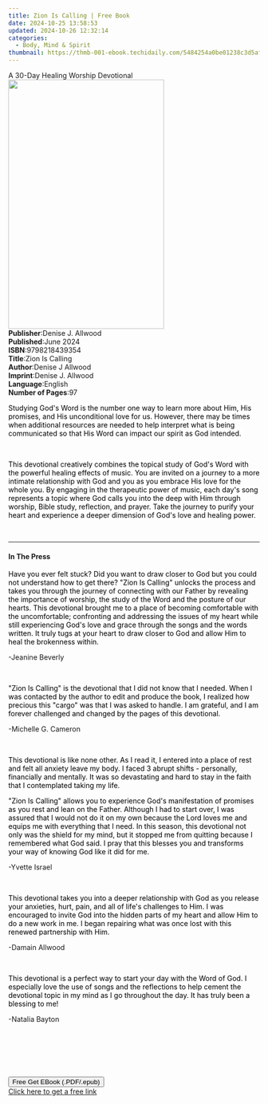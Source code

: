 ```yaml
---
title: Zion Is Calling | Free Book
date: 2024-10-25 13:58:53
updated: 2024-10-26 12:32:14
categories:
  - Body, Mind & Spirit
thumbnail: https://thmb-001-ebook.techidaily.com/5484254a0be01238c3d5af8f06d7305ebd0806d9104a9ca349220c83e9b29ad8.jpg
---
```

<main id="book-container">
  <div class="flex flex-col">
    <div class="book-brief flex-1 py-6 px-4 sm:p-6 md:py-10 md:px-8">
      <!-- brief-->
      <div class="book-brief-main">A 30-Day Healing Worship Devotional</div>
    </div>
    <div
      class="book-meta-info flex-1 grid gap-4 col-start-1 col-end-3 row-start-1 sm:mb-6 sm:grid-cols-4 lg:gap-6 lg:col-start-2 lg:row-end-6 lg:row-span-6 lg:mb-0"
    >
      <div
        class="book-meta-info-left place-content-center mt-4 p-4 text-sm leading-6 col-start-2 col-span-2 dark:text-slate-400"
      >
        <img
          class="w-full h-500 object-cover rounded-lg sm:h-255 sm:col-span-2 lg:col-span-full"
          src="https://img-001-ebook.techidaily.com/137e41f6663c0013aace0326cbc68010ca863444dcf2ee1f91d05f419dc1dd4e.jpg"
          alt=""
          width="312"
          height="500"
        />
      </div>
      <div
        class="book-meta-info-right mt-2 col-start-1 row-start-2 col-span-3 self-center"
      >
        <!-- meta data  -->
        <div class="flex flex-col px-4 md:px-8">
          <div class="flex-1">
            <strong>Publisher</strong>:<span class="px-2"
              >Denise J. Allwood</span
            >
          </div>
          <div class="flex-1">
            <strong>Published</strong>:<span class="px-2">June 2024</span>
          </div>
          <div class="flex-1">
            <strong>ISBN</strong>:<span class="px-2">9798218439354</span>
          </div>
          <div class="flex-1">
            <strong>Title</strong>:<span class="px-2">Zion Is Calling</span>
          </div>
          <div class="flex-1">
            <strong>Author</strong>:<span class="px-2">Denise J Allwood</span>
          </div>
          <div class="flex-1">
            <strong>Imprint</strong>:<span class="px-2">Denise J. Allwood</span>
          </div>
          <div class="flex-1">
            <strong>Language</strong>:<span class="px-2">English</span>
          </div>
          <div class="flex-1">
            <strong>Number of Pages</strong>:<span class="px-2">97</span>
          </div>
        </div>
      </div>
    </div>
    <div class="book-description flex-1 py-6 px-4 sm:p-6 md:py-10 md:px-8">
      <div class="book-description-main">
        <div accordion-content="" id="description">
          <p>
            <span
              style="background-color: rgb(255, 255, 255); color: rgb(0, 0, 0)"
              >Studying God's Word is the number one way to learn more about
              Him, His promises, and His unconditional love for us. However,
              there may be times when additional resources are needed to help
              interpret what is being communicated so that His Word can impact
              our spirit as God intended.&nbsp;</span
            >
          </p>
          <p><br /></p>
          <p>
            <span
              style="background-color: rgb(255, 255, 255); color: rgb(0, 0, 0)"
              >This devotional creatively combines the topical study of God's
              Word with the powerful healing effects of music. You are invited
              on a journey to a more intimate relationship with God and you as
              you embrace His love for the whole you. By engaging in the
              therapeutic power of music, each day's song represents a topic
              where God calls you into the deep with Him through worship, Bible
              study, reflection, and prayer. Take the journey to purify your
              heart and experience a deeper dimension of God's love and healing
              power.&nbsp;</span
            >
          </p>
          <p><br /></p>
        </div>
      </div>
    </div>
    <div class="book-excerpts flex-1 py-6 px-4 sm:p-6 md:py-10 md:px-8">
      <!-- excerpts-->
      <div class="book-excerpts-main">
        <hr />
        <h4 class="placeholder placeholder-heading">
          <span>In The Press</span>
        </h4>
        <p></p>
        <p>
          <span style="color: rgba(0, 0, 0, 1)"
            >Have you ever felt stuck? Did you want to draw closer to God but
            you could not understand how to get there? "Zion Is Calling" unlocks
            the process and takes you through the journey of connecting with our
            Father by revealing the importance of worship, the study of the Word
            and the posture of our hearts. This devotional brought me to a place
            of becoming comfortable with the uncomfortable; confronting and
            addressing the issues of my heart while still experiencing God's
            love and grace through the songs and the words written. It truly
            tugs at your heart to draw closer to God and allow Him to heal the
            brokenness within.&nbsp;</span
          >
        </p>
        <p>-Jeanine Beverly&nbsp;</p>
        <p><br /></p>
        <p>
          <span style="color: rgba(0, 0, 0, 1)"
            >"Zion Is Calling" is the devotional that I did not know that I
            needed. When I was contacted by the author to edit and produce the
            book, I realized how precious this "cargo" was that I was asked to
            handle. I am grateful, and I am forever challenged and changed by
            the pages of this devotional.&nbsp;</span
          >
        </p>
        <p>-Michelle G. Cameron</p>
        <p><br /></p>
        <p>
          <span style="color: rgba(0, 0, 0, 1)"
            >This devotional is like none other. As I read it, I entered into a
            place of rest and felt all anxiety leave my body. I faced 3 abrupt
            shifts - personally, financially and mentally. It was so devastating
            and hard to stay in the faith that I contemplated taking my
            life.&nbsp;</span
          >
        </p>
        <p>
          <span style="color: rgba(0, 0, 0, 1)"
            >"Zion Is Calling" allows you to experience God's manifestation of
            promises as you rest and lean on the Father. Although I had to start
            over, I was assured that I would not do it on my own because the
            Lord loves me and equips me with everything that I need. In this
            season, this devotional not only was the shield for my mind, but it
            stopped me from quitting because I remembered what God said. I pray
            that this blesses you and transforms your way of knowing God like it
            did for me.</span
          >
        </p>
        <p>-Yvette Israel</p>
        <p><br /></p>
        <p>
          <span style="color: rgba(0, 0, 0, 1)"
            >This devotional takes you into a deeper relationship with God as
            you release your anxieties, hurt, pain, and all of life's challenges
            to Him. I was encouraged to invite God into the hidden parts of my
            heart and allow Him to do a new work in me. I began repairing what
            was once lost with this renewed partnership with Him.</span
          >
        </p>
        <p>-Damain Allwood&nbsp;</p>
        <p><br /></p>
        <p>
          <span style="color: rgba(0, 0, 0, 1)"
            >This devotional is a perfect way to start your day with the Word of
            God. I especially love the use of songs and the reflections to help
            cement the devotional topic in my mind as I go throughout the day.
            It has truly been a blessing to me!</span
          >
        </p>
        <p>-Natalia Bayton</p>
        <p><br /></p>
        <p><br /></p>
        <p><br /></p>
        <p></p>
      </div>
    </div>
    <div
      class="book-about-author flex-1 py-6 px-4 sm:p-6 md:py-10 md:px-8"
    ></div>
    <div class="book-free-get flex-1 py-6 px-4 sm:p-6 md:py-10 md:px-8">
      <button
        id="btn-free-get"
        class="bg-blue-500 hover:bg-blue-700 text-white font-bold py-2 px-4 rounded"
      >
        Free Get EBook (.PDF/.epub)
      </button>
      <div id="countdown-display" class="px-2 text-lg mt-2"></div>
      <a
        id="free-link"
        class="hidden bg-blue-500 hover:bg-blue-700 text-white font-bold py-2 px-4 rounded"
        href="https://www.ebooks.com/en-us/book/211384585/zion-is-calling/denise-j-allwood/"
        target="_blank"
        >Click here to get a free link</a
      >
    </div>
    <script>
      let countdownTime = 0;
      let countdownInterval = null;
      document
        .getElementById('btn-free-get')
        .addEventListener('click', startCountdown);
      function startCountdown() {
        countdownTime = new Date().getTime() + 60000 * 3;
        countdownInterval = setInterval(updateCountdown, 1000);
        document.getElementById('btn-free-get').disabled = true;
        document
          .getElementById('btn-free-get')
          .classList.add('bg-gray-500', 'cursor-not-allowed');
      }
      function updateCountdown() {
        let currentTime = new Date().getTime();
        let timeLeft = countdownTime - currentTime;
        let secondsLeft = Math.floor(timeLeft / 1000);
        document.getElementById('countdown-display').innerHTML =
          `Remaining time: ${secondsLeft} seconds.`;
        if (secondsLeft <= 0) {
          clearInterval(countdownInterval);
          document.getElementById('btn-free-get').classList.add('hidden');
          document.getElementById('free-link').classList.remove('hidden');
          document.getElementById('countdown-display').innerHTML = '';
        }
      }
    </script>
  </div>
</main>
